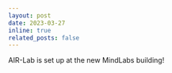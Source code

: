 ```yaml
---
layout: post
date: 2023-03-27
inline: true
related_posts: false
---
```


AIR-Lab is set up at the new MindLabs building!
